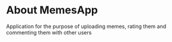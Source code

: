 # About MemesApp
Application for the purpose of uploading memes, rating them and commenting them with other users

